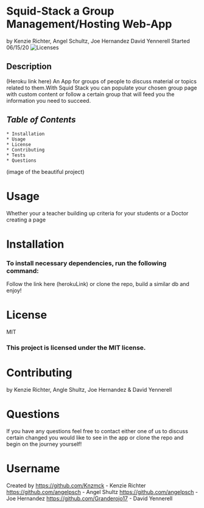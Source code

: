 # **Squid-Stack a Group Management/Hosting Web-App**

by Kenzie Richter, Angel Schultz, Joe Hernandez David Yennerell Started 06/15/20
![Licenses](https://img.shields.io/badge/license-MIT-blue.svg)

## **Description**

(Heroku link here)
An App for groups of people to discuss material or topics related to them.With Squid Stack you can populate your chosen group page with custom content or follow a certain group that will feed you the information you need to succeed.

## **_Table of Contents_**

    * Installation
    * Usage
    * License
    * Contributing
    * Tests
    * Questions

(image of the beautiful project)

# **Usage**

Whether your a teacher building up criteria for your students or a Doctor creating a page 


# **Installation**

### To install necessary dependencies, run the following command:

Follow the link here (herokuLink) or clone the repo, build a similar db and enjoy!
# **License**

MIT

### This project is licensed under the MIT license.

# **Contributing**

by Kenzie Richter, Angle Shultz, Joe Hernandez & David Yennerell


# **Questions**

If you have any questions feel free to contact either one of us to discuss certain changed you would like to see in the app or clone the repo and begin on the journey yourself!

# **Username**

Created by
https://github.com/Knzmck - Kenzie Richter
https://github.com/angelpsch - Angel Shultz
https://github.com/angelpsch - Joe Hernandez
https://github.com/Granderojo17 - David Yennerell 


